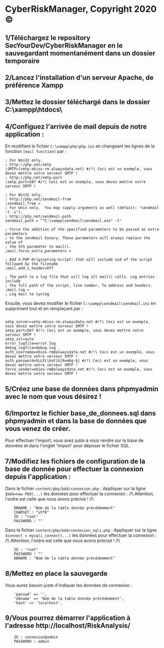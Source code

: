 # CyberRiskManager, Copyright 2020 ©
## 1/Téléchargez le repository SecYourDev/CyberRiskManager en le sauvegardant momentanément dans un dossier temporaire

## 2/Lancez l'installation d'un serveur Apache, de préférence Xampp

## 3/Mettez le dossier téléchargé dans le dossier C:\xampp\htdocs\

## 4/Configuez l'arrivée de mail depuis de notre application :
En modifiant le fichier ```C:\xampp\php\php.ini``` en changeant les lignes de la fonction ```[mail function]``` par :

```[mail function]
; For Win32 only.
; http://php.net/smtp
;SMTP=(smtp-ebios-rm.alwaysdata.net) #/!\ Ceci est un exemple, vous devez mettre votre serveur SMTP !
; http://php.net/smtp-port
;smtp_port=587 #/!\ Ceci est un exemple, vous devez mettre votre serveur SMTP !

; For Win32 only.
; http://php.net/sendmail-from
;sendmail_from =
; For Unix only.  You may supply arguments as well (default: "sendmail -t -i").
; http://php.net/sendmail-path
sendmail_path = ""C:\xampp\sendmail\sendmail.exe" -t"

; Force the addition of the specified parameters to be passed as extra parameters
; to the sendmail binary. These parameters will always replace the value of
; the 5th parameter to mail().
;mail.force_extra_parameters =

; Add X-PHP-Originating-Script: that will include uid of the script followed by the filename
;mail.add_x_header=Off

; The path to a log file that will log all mail() calls. Log entries include
; the full path of the script, line number, To address and headers.
;mail.log =
; Log mail to syslog
```
Ensuite, vous devez modifier le fichier ```C:\xampp\sendmail\sendmail.ini``` en supprimant tout et en remplaçant par :

```[sendmail]

smtp_server=smtp-ebios-rm.alwaysdata.net #/!\ Ceci est un exemple, vous devez mettre votre serveur SMTP !
smtp_port=587 #/!\ Ceci est un exemple, vous devez mettre votre serveur SMTP !
smtp_ssl=auto
error_logfile=error.log
debug_logfile=debug.log
auth_username=ebios-rm@alwaysdata.net #/!\ Ceci est un exemple, vous devez mettre votre serveur SMTP !
auth_password=hLLFL\bsF|&[8=m8q-$j #/!\ Ceci est un exemple, vous devez mettre votre serveur SMTP !
force_sender=ebios-rm@alwaysdata.net #/!\ Ceci est un exemple, vous devez mettre votre serveur SMTP !
```

## 5/Créez une base de données dans phpmyadmin avec le nom que vous désirez !

## 6/Importez le fichier base_de_donnees.sql dans phpmyadmin et dans la base de données que vous venez de créer. 
Pour effectuer l'import, vous avez juste à vous rendre sur la base de données et dans l'onglet 'Import' pour déposer le fichier SQL. 

## 7/Modifiez les fichiers de configuration de la base de donnée pour effectuer la connexion depuis l'application : 
Dans le fichier ```content/php/bdd/connexion.php``` : 
Appliquer sur la ligne ```$bdd=new PDO(...)``` les données pour effectuer la connexion : /!\ Attention, l'ordre est celle que nous avons précisé ! /!\
``` HOST : "localhost" 
	DBNAME : "Nom de la table donnée précédemment"
	CHARSET : "utf8"
	ID : "root"
	PASSWORD : ""
```
Dans le fichier ```content/php/bdd/connexion_sqli.php``` : 
Appliquer sur la ligne ```$connect = mysqli_connect(...)``` les données pour effectuer la connexion : /!\ Attention, l'ordre est celle que nous avons précisé ! /!\
``` HOST : "localhost" 
	ID : "root"
	PASSWORD : ""
	DBNAME : "Nom de la table donnée précédemment"
```
## 8/Mettez en place la sauvegarde
Vous aurez besoin juste d'indiquer les données de connexion : 
```	'username' => 'root',
	'passwd' => '',
	'dbname' => 'Nom de la table donnée précédemment',
	'host' => 'localhost',
```
## 9/Vous pourrez démarrer l'application à l'adresse http://localhost/RiskAnalysis/
``` 
	ID : connexion@admin
	PASSWORD : admin
```
